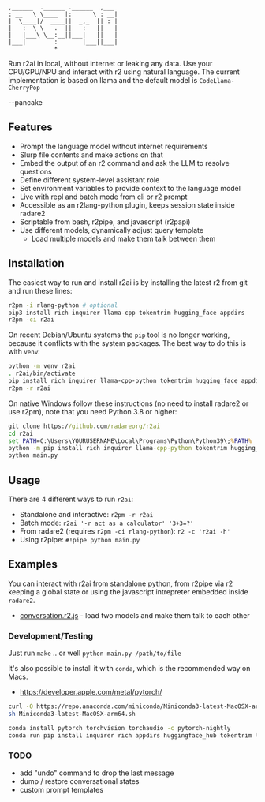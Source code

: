 ```
,______  .______ .______  ,___
: __   \ \____  |:      \ : __|
|  \____|/  ____||  _,_  || : |
|   :  \ \   .  ||   :   ||   |
|   |___\ \__:__||___|   ||   |
|___|        :       |___||___|
             *
```

Run r2ai in local, without internet or leaking any data. Use your CPU/GPU/NPU and interact with r2 using natural language. The current implementation is based on llama and the default model is `CodeLlama-CherryPop`

--pancake

## Features

* Prompt the language model without internet requirements
* Slurp file contents and make actions on that
* Embed the output of an r2 command and ask the LLM to resolve questions
* Define different system-level assistant role
* Set environment variables to provide context to the language model
* Live with repl and batch mode from cli or r2 prompt
* Accessible as an r2lang-python plugin, keeps session state inside radare2
* Scriptable from bash, r2pipe, and javascript (r2papi)
* Use different models, dynamically adjust query template
  * Load multiple models and make them talk between them

## Installation

The easiest way to run and install r2ai is by installing the latest r2 from git and run these lines:

```bash
r2pm -i rlang-python # optional
pip3 install rich inquirer llama-cpp tokentrim hugging_face appdirs
r2pm -ci r2ai
```

On recent Debian/Ubuntu systems the `pip` tool is no longer working, because it conflicts with the system packages. The best way to do this is with `venv`:

```bash
python -m venv r2ai
. r2ai/bin/activate
pip install rich inquirer llama-cpp-python tokentrim hugging_face appdirs
r2pm -r r2ai
```

On native Windows follow these instructions (no need to install radare2 or use r2pm), note that you need Python 3.8 or higher:

```cmd
git clone https://github.com/radareorg/r2ai
cd r2ai
set PATH=C:\Users\YOURUSERNAME\Local\Programs\Python\Python39\;%PATH%
python -m pip install rich inquirer llama-cpp-python tokentrim hugging_face appdirs pyreadline3
python main.py
```

## Usage

There are 4 different ways to run `r2ai`:

* Standalone and interactive: `r2pm -r r2ai`
* Batch mode: `r2ai '-r act as a calculator' '3+3=?'`
* From radare2 (requires `r2pm -ci rlang-python`): `r2 -c 'r2ai -h'`
* Using r2pipe: `#!pipe python main.py`

## Examples

You can interact with r2ai from standalone python, from r2pipe via r2 keeping a global state or using the javascript intrepreter embedded inside `radare2`.

* [conversation.r2.js](examples/conversation.r2.js) - load two models and make them talk to each other

### Development/Testing

Just run `make` .. or well `python main.py /path/to/file`

It's also possible to install it with `conda`, which is the recommended way on Macs.

* https://developer.apple.com/metal/pytorch/

```sh
curl -O https://repo.anaconda.com/miniconda/Miniconda3-latest-MacOSX-arm64.sh
sh Miniconda3-latest-MacOSX-arm64.sh
```

```sh
conda install pytorch torchvision torchaudio -c pytorch-nightly
conda run pip install inquirer rich appdirs huggingface_hub tokentrim llama-cpp-python
```

### TODO

* add "undo" command to drop the last message
* dump / restore conversational states
* custom prompt templates
